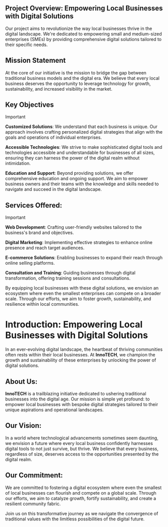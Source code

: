 ## Project Overview: Empowering Local Businesses with Digital Solutions
Our project aims to revolutionize the way local businesses thrive in the digital landscape. We're dedicated to empowering small and medium-sized enterprises (SMEs) by providing comprehensive digital solutions tailored to their specific needs.

## Mission Statement
At the core of our initiative is the mission to bridge the gap between traditional business models and the digital era. We believe that every local business deserves the opportunity to leverage technology for growth, sustainability, and increased visibility in the market.

## Key Objectives
> [!IMPORTANT]
>
> **Customized Solutions**: We understand that each business is unique. Our approach involves crafting personalized digital strategies that align with the goals and operations of individual enterprises.
>
> **Accessible Technologies**: We strive to make sophisticated digital tools and technologies accessible and understandable for businesses of all sizes, ensuring they can harness the power of the digital realm without intimidation.
>
> **Education and Support**: Beyond providing solutions, we offer comprehensive education and ongoing support. We aim to empower business owners and their teams with the knowledge and skills needed to navigate and succeed in the digital landscape.

## Services Offered:
> [!IMPORTANT]
>
> **Web Development**: Crafting user-friendly websites tailored to the business's brand and objectives.
>
> **Digital Marketing**: Implementing effective strategies to enhance online presence and reach target audiences.
>
> **E-commerce Solutions**: Enabling businesses to expand their reach through online selling platforms.
>
> **Consultation and Training**: Guiding businesses through digital transformation, offering training sessions and consultations.

By equipping local businesses with these digital solutions, we envision an ecosystem where even the smallest enterprises can compete on a broader scale. Through our efforts, we aim to foster growth, sustainability, and resilience within local communities.


# Introduction: Empowering Local Businesses with Digital Solutions

In an ever-evolving digital landscape, the heartbeat of thriving communities often rests within their local businesses. At **InnoTECH**, we champion the growth and sustainability of these enterprises by unlocking the power of digital solutions.

## About Us:
**InnoTECH** is a trailblazing initiative dedicated to ushering traditional businesses into the digital age. Our mission is simple yet profound: to empower local businesses with bespoke digital strategies tailored to their unique aspirations and operational landscapes.

## Our Vision:
In a world where technological advancements sometimes seem daunting, we envision a future where every local business confidently harnesses digital tools to not just survive, but thrive. We believe that every business, regardless of size, deserves access to the opportunities presented by the digital realm.

## Our Commitment:
We are committed to fostering a digital ecosystem where even the smallest of local businesses can flourish and compete on a global scale. Through our efforts, we aim to catalyze growth, fortify sustainability, and create a resilient community fabric.

Join us on this transformative journey as we navigate the convergence of traditional values with the limitless possibilities of the digital future.


